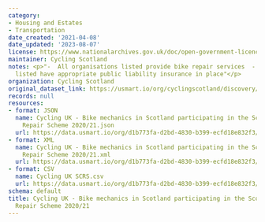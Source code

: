 ```yaml
---
category:
- Housing and Estates
- Transportation
date_created: '2021-04-08'
date_updated: '2023-08-07'
license: https://www.nationalarchives.gov.uk/doc/open-government-licence/version/3/
maintainer: Cycling Scotland
notes: <p>"-  All organisations listed provide bike repair services  -    All organisations
  listed have appropriate public liability insurance in place"</p>
organization: Cycling Scotland
original_dataset_link: https://usmart.io/org/cyclingscotland/discovery/discovery-view-detail/a0f61e40-cdff-4f2c-85e6-5245d1980b9b
records: null
resources:
- format: JSON
  name: Cycling UK - Bike mechanics in Scotland participating in the Scotland Cycle
    Repair Scheme 2020/21.json
  url: https://data.usmart.io/org/d1b773fa-d2bd-4830-b399-ecfd18e832f3/resource?resourceGUID=0473e05d-8f43-4b5f-9694-c307b79178ab
- format: XML
  name: Cycling UK - Bike mechanics in Scotland participating in the Scotland Cycle
    Repair Scheme 2020/21.xml
  url: https://data.usmart.io/org/d1b773fa-d2bd-4830-b399-ecfd18e832f3/resource?resourceGUID=0e015863-3700-4c04-954a-79c74dc7f6b9
- format: CSV
  name: Cycling UK SCRS.csv
  url: https://data.usmart.io/org/d1b773fa-d2bd-4830-b399-ecfd18e832f3/resource?resourceGUID=b9a4e147-2393-4cf4-a1c6-1228053cbc76
schema: default
title: Cycling UK - Bike mechanics in Scotland participating in the Scotland Cycle
  Repair Scheme 2020/21
---
```

